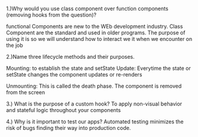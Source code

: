 1.)Why would you use class component over function components (removing hooks from the question)?

functional Components are new to the WEb development industry. Class Component are the standard and used in older programs. The purpose of using it is so we will understand how to interact we it when we encounter on the job




 2.)Name three lifecycle methods and their purposes.

 Mounting: to establish the state and setState
 Update: Everytime the state or setState changes the component updates or re-renders

 Unmounting: This is called the death phase. The component is removed from the screen






3.) What is the purpose of a custom hook?
To apply non-visual behavior and stateful logic throughout your components






4.) Why is it important to test our apps?
 Automated testing minimizes the risk of bugs finding their way into production code. 